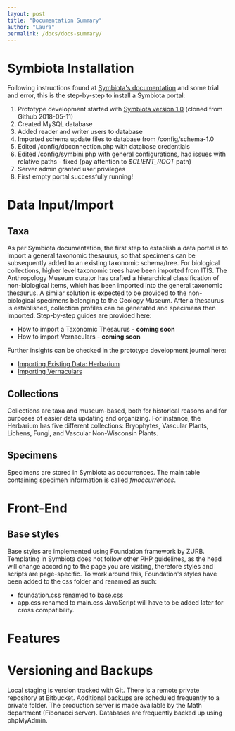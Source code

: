 ```yaml
---
layout: post
title: "Documentation Summary"
author: "Laura"
permalink: /docs/docs-summary/
---
```


# Symbiota Installation
Following instructions found at [Symbiota's documentation](http://symbiota.org/docs/installation-instructions/) and some trial and error, this is the step-by-step to install a Symbiota portal:
1. Prototype development started with [Symbiota version 1.0](https://github.com/Symbiota/Symbiota/releases) (cloned from Github 2018-05-11)
2. Created MySQL database
3. Added reader and writer users to database
4. Imported schema update files to database from /config/schema-1.0
5. Edited /config/dbconnection.php with database credentials
6. Edited /config/symbini.php with general configurations, had issues with relative paths - fixed (pay attention to *$CLIENT_ROOT* path)
7. Server admin granted user privileges
8. First empty portal successfully running!

# Data Input/Import

## Taxa
As per Symbiota documentation, the first step to establish a data portal is to import a general taxonomic thesaurus, so that specimens can be subsequently added to an existing taxonomic schema/tree.
For biological collections, higher level taxonomic trees have been imported from ITIS.
The Anthropology Museum curator has crafted a hierarchical classification of non-biological items, which has been imported into the general taxonomic thesaurus.
A similar solution is expected to be provided to the non-biological specimens belonging to the Geology Museum.
After a thesaurus is established, collection profiles can be generated and specimens then imported.
Step-by-step guides are provided here:
- How to import a Taxonomic Thesaurus - **coming soon**
- How to import Vernaculars - **coming soon**

Further insights can be checked in the prototype development journal here:
- [Importing Existing Data: Herbarium](2018-07-13-importing-data-herbarium.md)
- [Importing Vernaculars](2018-07-20-importing-vernaculars.md)

## Collections
Collections are taxa and museum-based, both for historical reasons and for purposes of easier data updating and organizing. For instance, the Herbarium has five different collections: Bryophytes, Vascular Plants, Lichens, Fungi, and Vascular Non-Wisconsin Plants.

## Specimens
Specimens are stored in Symbiota as occurrences. The main table containing specimen information is called *fmoccurrences*. 

# Front-End

## Base styles
Base styles are implemented using Foundation framework by ZURB. Templating in Symbiota does not follow other PHP guidelines, as the head will change according to the page you are visiting, therefore styles and scripts are page-specific. To work around this, Foundation's styles have been added to the css folder and renamed as such:
- foundation.css renamed to base.css
- app.css renamed to main.css
JavaScript will have to be added later for cross compatibility.

# Features

# Versioning and Backups
Local staging is version tracked with Git. There is a remote private repository at Bitbucket. Additional backups are scheduled frequently to a private folder. The production server is made available by the Math department (Fibonacci server). Databases are frequently backed up using phpMyAdmin.